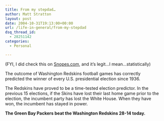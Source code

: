 ```yaml
---
title: From my stepdad…
author: Matt Stratton
layout: post
date: 2004-10-31T19:13:00+00:00
url: /life-in-general/from-my-stepdad
dsq_thread_id:
  - 28251142
categories:
  - Personal

---
```

(FYI, I did check this on <a href="https://www.snopes.com/sports/football/election.asp" target="_blank">Snopes.com</a>, and it&#8217;s legit&#8230;I mean&#8230;statistically)

The outcome of Washington Redskins football games has correctly predicted the winner of every U.S. presidential election since 1936.

The Redskins have proved to be a time-tested election predictor. In the previous 15 elections, if the Skins have lost their last home game prior to the election, the incumbent party has lost the White House. When they have won, the incumbent has stayed in power.

**The Green Bay Packers beat the Washington Redskins 28-14 today.**

 